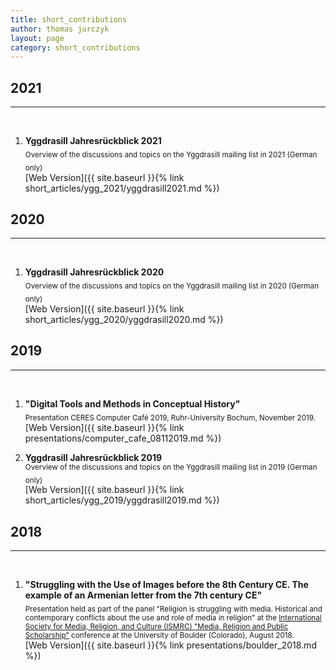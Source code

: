 ```yaml
---
title: short_contributions
author: thomas jurczyk
layout: page
category: short_contributions
---
```

## 2021
***
&nbsp;  
1. **Yggdrasill Jahresrückblick 2021**  
<sub> Overview of the discussions and topics on the Yggdrasill mailing list in 2021 (German only)</sub>
&nbsp;  
[Web Version]({{ site.baseurl }}{% link short_articles/ygg_2021/yggdrasill2021.md %})

## 2020
***
&nbsp;  
1. **Yggdrasill Jahresrückblick 2020**  
<sub> Overview of the discussions and topics on the Yggdrasill mailing list in 2020 (German only)</sub>
&nbsp;  
[Web Version]({{ site.baseurl }}{% link short_articles/ygg_2020/yggdrasill2020.md %})

## 2019
***
&nbsp;  
1. **"Digital Tools and Methods in Conceptual History"**  
<sub> Presentation CERES Computer Café 2019, Ruhr-University Bochum, November 2019. </sub>
&nbsp;  
[Web Version]({{ site.baseurl }}{% link presentations/computer_cafe_08112019.md %})

1. **Yggdrasill Jahresrückblick 2019**  
<sub> Overview of the discussions and topics on the Yggdrasill mailing list in 2019 (German only)</sub>
&nbsp;  
[Web Version]({{ site.baseurl }}{% link short_articles/ygg_2019/yggdrasill2019.md %})

## 2018
***
&nbsp;  
1. **"Struggling with the Use of Images before the 8th Century CE. The example of an Armenian letter from the 7th century CE"**  
<sub> Presentation held as part of the panel "Religion is struggling with media. Historical and contemporary conflicts about the use and role of media in religion" at the [International Society for Media, Religion, and Culture (ISMRC) "Media, Religion and Public Scholarship"](https://www.colorado.edu/ismrc/) conference at the University of Boulder (Colorado), August 2018. </sub>  
[Web Version]({{ site.baseurl }}{% link presentations/boulder_2018.md %})
